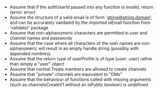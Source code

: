 - Assume that if the authUserId passed into any function is invalid, return {error: error}
- Assume the structure of a valid email is of form 'string@string.domain', and can be accurately validated by the imported isEmail function from 'validator' package
- Assume that non-alphanumeric characters are permitted in user and channel names and passwords
- Assume that the case where all characters of the user names are non-alphanumeric will result in an empty handle string (possibly with appended numbers)
- Assume that the return type of userProfile is of type {user: user} rather than simply a "user" object
- Assume that normal Treats members are allowed to create channels
- Assume that "private" channels are equivalent to "DMs"
- Assume that the behaviour of functions called with missing arguments (such as channelsCreateV1 without an isPublic boolean) is undefined